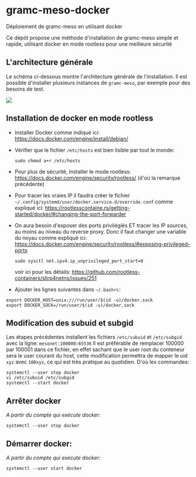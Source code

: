 # gramc-meso-docker
Déploiement de gramc-meso en utilisant docker

Ce dépôt propose une méthode d'installation de gramc-meso simple et rapide, utilisant docker en mode rootless pour une meilleure sécurité

## L'architecture générale

Le schéma ci-dessous montre l'architecture générale de l'installation. Il est possible d'installer plusieurs instances de `gramc-meso`, par exemple pour des besoins de test.

![](/home/manu/Documents/devt/gramc-meso-docker/architecture.drawio.png)

Installation de docker en mode rootless
-----

- Installer Docker comme indiqué ici: https://docs.docker.com/engine/install/debian/

- Vérifier que le fichier `/etc/hosts` est bien lisible par tout le monde:

  ```
  sudo chmod a+r /etc/hosts
  ```

- Pour plus de sécurité, installer le mode rootless: https://docs.docker.com/engine/security/rootless/ (d'où la remarque précédente)

- Pour tracer les vraies IP il faudra créer le fichier `~/.config/systemd/user/docker.service.d/override.conf` 
  comme expliqué ici: https://rootlesscontaine.rs/getting-started/docker/#changing-the-port-forwarder

- On aura besoin d'exposer des ports privilégiés ET tracer les IP sources, au moins au niveau du reverse proxy. Donc il faut changer une variable du noyau comme expliqué ici: https://docs.docker.com/engine/security/rootless/#exposing-privileged-ports
  
  ```
  sudo sysctl net.ipv4.ip_unprivileged_port_start=0
  ```
  
  
  voir ici pour les détails: https://github.com/rootless-containers/slirp4netns/issues/251
  
- Ajouter les lignes suivantes dans `~/.bashrc`:
```
export DOCKER_HOST=unix:///run/user/$(id -u)/docker.sock
export DOCKER_SOCK=/run/user/$(id -u)/docker.sock
```

Modification des subuid et subgid
-----

Les étapes précédentes installent les fichiers `/etc/subuid` et `/etc/subgid` avec la ligne: `mesonet:100000:65536` Il est préférable de remplacer 100000 par 100001 dans ce fichier, en effet sachant que le user root du conteneur sera le user courant du host, cette modification permettra de mapper le uid `xyz` avec `100xyz`, ce qui est très pratique au quotidien. D'où les commandes:

```
systemctl --user stop docker
vi /etc/subuid /etc/subgid
systemctl --start docker
```

## Arrêter docker

*A partir du compte qui exécute docker:*

```
systemctl --user stop docker
```

## Démarrer docker:

*A partir du compte qui exécute docker:*

```
systemctl --user start docker
```

